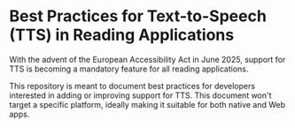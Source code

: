 # Best Practices for Text-to-Speech (TTS) in Reading Applications

With the advent of the European Accessibility Act in June 2025, support for TTS is becoming a mandatory feature for all reading applications. 

This repository is meant to document best practices for developers interested in adding or improving support for TTS. This document won't target a specific platform, ideally making it suitable for both native and Web apps.
